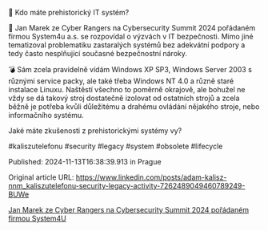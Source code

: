 🦖 Kdo máte prehistorický IT systém?


🥷 Jan Marek ze Cyber Rangers na Cybersecurity Summit 2024 pořádaném firmou System4u a.s. se rozpovídal o výzvách v IT bezpečnosti. Mimo jiné tematizoval problematiku zastaralých systémů bez adekvátní podpory a tedy často nesplňující současné bezpečnostní nároky.


💣 Sám zcela pravidelně vídám Windows XP SP3, Windows Server 2003 s různými service packy, ale také třeba Windows NT 4.0 a různě staré instalace Linuxu. Naštěstí všechno to poměrně okrajově, ale bohužel ne vždy se dá takový stroj dostatečně izolovat od ostatních strojů a zcela běžně je potřeba kvůli důležitému a drahému ovládání nějakého stroje, nebo informačního systému.


Jaké máte zkušenosti z prehistorickými systémy vy?


#kaliszutelefonu #security #legacy #system #obsolete #lifecycle


Published: 2024-11-13T16:38:39.913 in Prague

Original article URL: https://www.linkedin.com/posts/adam-kalisz-nnm_kaliszutelefonu-security-legacy-activity-7262489049460789249-BUWe

[Jan Marek ze Cyber Rangers na Cybersecurity Summit 2024 pořádaném firmou System4U](./media/prehistorický-software.jpg)